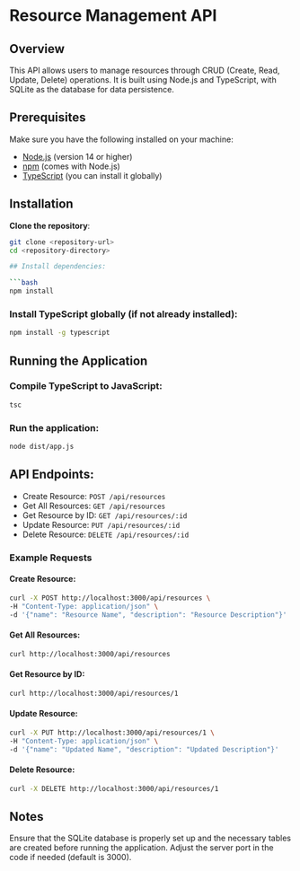 # Resource Management API

## Overview

This API allows users to manage resources through CRUD (Create, Read, Update, Delete) operations. It is built using Node.js and TypeScript, with SQLite as the database for data persistence.

## Prerequisites

Make sure you have the following installed on your machine:

- [Node.js](https://nodejs.org/) (version 14 or higher)
- [npm](https://www.npmjs.com/) (comes with Node.js)
- [TypeScript](https://www.typescriptlang.org/) (you can install it globally)

## Installation

 **Clone the repository**:
   ```bash
   git clone <repository-url>
   cd <repository-directory>

## Install dependencies:

```bash
npm install
```

### Install TypeScript globally (if not already installed):
```bash
npm install -g typescript
```
## Running the Application

### Compile TypeScript to JavaScript:
```bash
tsc
```

### Run the application:
```bash
node dist/app.js
```
## API Endpoints:

- Create Resource: 		```POST /api/resources```
- Get All Resources: 		```GET /api/resources```
- Get Resource by ID: 	```GET /api/resources/:id```
- Update Resource: 		```PUT /api/resources/:id```
- Delete Resource: 		```DELETE /api/resources/:id```

### Example Requests

#### Create Resource:
```bash
curl -X POST http://localhost:3000/api/resources \
-H "Content-Type: application/json" \
-d '{"name": "Resource Name", "description": "Resource Description"}'
```
#### Get All Resources:
```bash
curl http://localhost:3000/api/resources
```
#### Get Resource by ID:
```bash
curl http://localhost:3000/api/resources/1
```
#### Update Resource:
```bash
curl -X PUT http://localhost:3000/api/resources/1 \
-H "Content-Type: application/json" \
-d '{"name": "Updated Name", "description": "Updated Description"}'
```
#### Delete Resource:
```bash
curl -X DELETE http://localhost:3000/api/resources/1
```
## Notes

Ensure that the SQLite database is properly set up and the necessary tables are created before running the application.
Adjust the server port in the code if needed (default is 3000).
